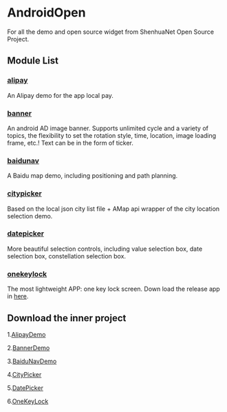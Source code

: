 # AndroidOpen

For all the demo and open source widget from ShenhuaNet Open Source Project.

## Module List
### [alipay](https://github.com/shenhuanet/AndroidOpen/tree/master/alipay)
An Alipay demo for the app local pay.
### [banner](https://github.com/shenhuanet/AndroidOpen/tree/master/banner)
An android AD image banner. Supports unlimited cycle and a variety of topics, the flexibility to set the rotation style, time, location, image loading frame, etc.!
Text can be in the form of ticker.
### [baidunav](https://github.com/shenhuanet/AndroidOpen/tree/master/baidunav)
A Baidu map demo, including positioning and path planning.
### [citypicker](https://github.com/shenhuanet/AndroidOpen/tree/master/citypicker)
Based on the local json city list file + AMap api wrapper of the city location selection demo.
### [datepicker](https://github.com/shenhuanet/AndroidOpen/tree/master/datepicker)
More beautiful selection controls, including value selection box, date selection box, constellation selection box.
### [onekeylock](https://github.com/shenhuanet/AndroidOpen/tree/master/onekeylock)
The most lightweight APP: one key lock screen. Down load the release app in [here](https://github.com/shenhuanet/AndroidOpen/raw/master/onekeylock/app-umeng-relase-1.0.apk).


## Download the inner project
1.[AlipayDemo](https://github.com/shenhuanet/AndroidOpen/raw/master/--Downloads/AlipayDemo.zip)

2.[BannerDemo](https://github.com/shenhuanet/AndroidOpen/raw/master/--Downloads/BannerDemo.zip)

3.[BaiduNavDemo](https://github.com/shenhuanet/AndroidOpen/raw/master/--Downloads/BaiduNav.zip)

4.[CityPicker](https://github.com/shenhuanet/AndroidOpen/raw/master/--Downloads/Citypicker.zip)

5.[DatePicker](https://github.com/shenhuanet/AndroidOpen/raw/master/--Downloads/DatePickerDemo.zip)

6.[OneKeyLock](https://github.com/shenhuanet/AndroidOpen/raw/master/--Downloads/OneKeyLock.zip)